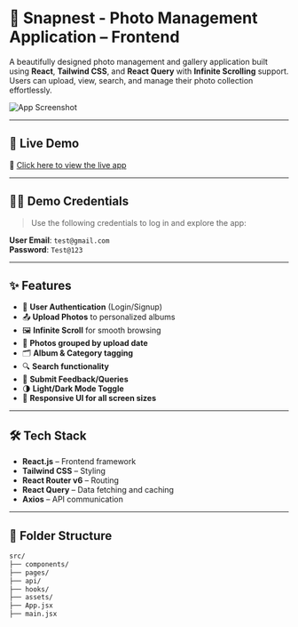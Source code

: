 # 📸 Snapnest - Photo Management Application – Frontend

A beautifully designed photo management and gallery application built using **React**, **Tailwind CSS**, and **React Query** with **Infinite Scrolling** support. Users can upload, view, search, and manage their photo collection effortlessly.

![App Screenshot](https://your-deployed-app-image-link.com/screenshot.png)

---

## 🚀 Live Demo

🔗 [Click here to view the live app](https://snapnest-frontend-tau.vercel.app/)

---

## 🧑‍💻 Demo Credentials

> Use the following credentials to log in and explore the app:

**User Email**: `test@gmail.com`  
**Password**: `Test@123`

---

## ✨ Features

- 🔐 **User Authentication** (Login/Signup)
- 📤 **Upload Photos** to personalized albums
- 🖼️ **Infinite Scroll** for smooth browsing
- 📅 **Photos grouped by upload date**
- 🗂️ **Album & Category tagging**
- 🔍 **Search functionality**
- 📝 **Submit Feedback/Queries**
- 🌗 **Light/Dark Mode Toggle**
- 🔧 **Responsive UI for all screen sizes**

---

## 🛠️ Tech Stack

- **React.js** – Frontend framework
- **Tailwind CSS** – Styling
- **React Router v6** – Routing
- **React Query** – Data fetching and caching
- **Axios** – API communication

---

## 📁 Folder Structure

```bash
src/
├── components/
├── pages/
├── api/
├── hooks/
├── assets/
├── App.jsx
├── main.jsx

